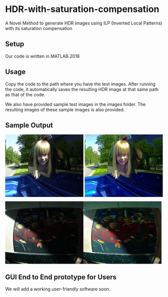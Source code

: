 # HDR-with-saturation-compensation
A Novel Method to generate HDR images using ILP (Inverted Local Patterns) with its saturation compensation

## Setup
Our code is written in MATLAB 2018

## Usage
Copy the code to the path where you have the test images. After running the code, it automatically saves the resulting HDR image at that same path as that of the code.

We also have provided sample test images in the images folder.
The resulting images of these sample images is also provided.

## Sample Output
<img src="https://github.com/codehack9991/HDR-with-saturation-compensation/blob/master/test%20images/girl.jpg" width="250" height="200" alt="LDR" align=center /> <img src="https://github.com/codehack9991/HDR-with-saturation-compensation/blob/master/Result/girl_ILP_Modified_Matlab_Figure_2.jpg" width="250" height="200" alt="HDR (Our Code)" align=center />






<img src="https://github.com/codehack9991/HDR-with-saturation-compensation/blob/master/test%20images/8.jpg" width="250" height="200" alt="LDR" align=center /><img src="https://github.com/codehack9991/HDR-with-saturation-compensation/blob/master/Result/8_ILP_Modified_Matlab_Figure.jpg" width="250" height="200" alt="HDR (Our Code)" align=center /> 

## GUI End to End prototype for Users

We will add a working user-friendly software soon.
